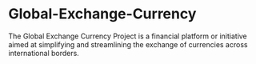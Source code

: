 # Global-Exchange-Currency
The Global Exchange Currency Project is a financial platform or initiative aimed at simplifying and streamlining the exchange of currencies across international borders.
